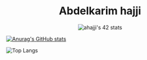 <h1 align="center">Abdelkarim hajji</h1>
<div align="center">
  <img src="https://badge.mediaplus.ma/greenbinary/ahajji" alt="ahajji's 42 stats" />
</div>


[![Anurag's GitHub stats](https://github-readme-stats.vercel.app/api?username=karimhajji1)](https://github.com/anuraghazra/github-readme-stats)

![Top Langs](https://github-readme-stats.vercel.app/api/top-langs/?username=karimhajji1&size_weight=0.5&count_weight=0.5)
